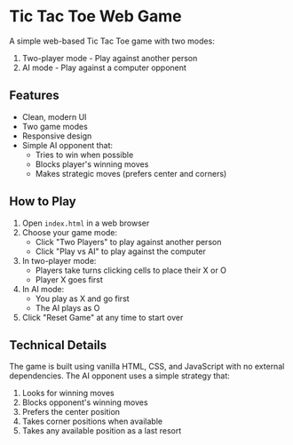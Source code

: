# Tic Tac Toe Web Game

A simple web-based Tic Tac Toe game with two modes:
1. Two-player mode - Play against another person
2. AI mode - Play against a computer opponent

## Features

- Clean, modern UI
- Two game modes
- Responsive design
- Simple AI opponent that:
  - Tries to win when possible
  - Blocks player's winning moves
  - Makes strategic moves (prefers center and corners)

## How to Play

1. Open `index.html` in a web browser
2. Choose your game mode:
   - Click "Two Players" to play against another person
   - Click "Play vs AI" to play against the computer
3. In two-player mode:
   - Players take turns clicking cells to place their X or O
   - Player X goes first
4. In AI mode:
   - You play as X and go first
   - The AI plays as O
5. Click "Reset Game" at any time to start over

## Technical Details

The game is built using vanilla HTML, CSS, and JavaScript with no external dependencies. The AI opponent uses a simple strategy that:
1. Looks for winning moves
2. Blocks opponent's winning moves
3. Prefers the center position
4. Takes corner positions when available
5. Takes any available position as a last resort